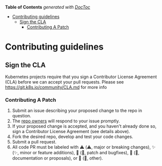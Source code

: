 <!-- START doctoc generated TOC please keep comment here to allow auto update -->
<!-- DON'T EDIT THIS SECTION, INSTEAD RE-RUN doctoc TO UPDATE -->
**Table of Contents**  *generated with [DocToc](https://github.com/thlorenz/doctoc)*

- [Contributing guidelines](#contributing-guidelines)
  - [Sign the CLA](#sign-the-cla)
    - [Contributing A Patch](#contributing-a-patch)

<!-- END doctoc generated TOC please keep comment here to allow auto update -->

# Contributing guidelines

## Sign the CLA

Kubernetes projects require that you sign a Contributor License Agreement (CLA) before we can accept your pull requests. Please see https://git.k8s.io/community/CLA.md for more info

### Contributing A Patch

1. Submit an issue describing your proposed change to the repo in question.
1. The [repo owners](OWNERS) will respond to your issue promptly.
1. If your proposed change is accepted, and you haven't already done so, sign a Contributor License Agreement (see details above).
1. Fork the desired repo, develop and test your code changes.
1. Submit a pull request.
1. All code PR must be labeled with ⚠️ (⚠️, major or breaking changes), ✨ (✨, minor or feature additions), 🐛 (🐛, patch and bugfixes), 📖 (📖, documentation or proposals), or 🏃 (🏃, other).
